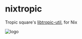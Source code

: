 # nixtropic
Tropic square's [libtropic-util](https://github.com/tropicsquare/libtropic-util), for Nix


![logo](https://github.com/user-attachments/assets/21bc79c3-6b8a-4948-84d4-c0af34a3aae1)
